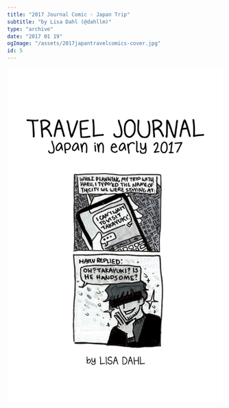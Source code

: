 ```yaml
---
title: "2017 Journal Comic - Japan Trip"
subtitle: "by Lisa Dahl (@dahllm)"
type: "archive"
date: "2017 01 19"
ogImage: "/assets/2017japantravelcomics-cover.jpg"
id: 5
---
```


![Panel2](../../../images/20170119-japantravelcomics/2017japantravelcomics-cover.jpg)